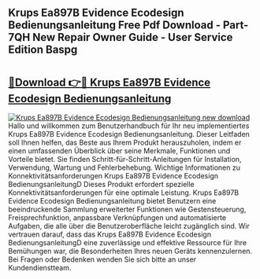 ## Krups Ea897B Evidence Ecodesign Bedienungsanleitung Free Pdf Download - Part-7QH New Repair Owner Guide - User Service Edition Baspg

# <h2><a href="http://df0tiz.blite.top/?on=Krups+Ea897B+Evidence+Ecodesign+Bedienungsanleitung">🔗Download 👉🔴 Krups Ea897B Evidence Ecodesign Bedienungsanleitung</a></h2>

[![Krups Ea897B Evidence Ecodesign Bedienungsanleitung new download](https://i.imgur.com/lujVjoI.png)](http://df0tiz.blite.top/?on=Krups+Ea897B+Evidence+Ecodesign+Bedienungsanleitung)
Hallo und willkommen zum Benutzerhandbuch für Ihr neu implementiertes Krups Ea897B Evidence Ecodesign Bedienungsanleitung. Dieser Leitfaden soll Ihnen helfen, das Beste aus Ihrem Produkt herauszuholen, indem er einen umfassenden Überblick über seine Merkmale, Funktionen und Vorteile bietet. Sie finden Schritt-für-Schritt-Anleitungen für Installation, Verwendung, Wartung und Fehlerbehebung. Wichtige Informationen zu Konnektivitätsanforderungen Krups Ea897B Evidence Ecodesign BedienungsanleitungD Dieses Produkt erfordert spezielle Konnektivitätsanforderungen für eine optimale Leistung. Krups Ea897B Evidence Ecodesign Bedienungsanleitung bietet Benutzern eine beeindruckende Sammlung erweiterter Funktionen wie Gestensteuerung, Freisprechfunktion, anpassbare Verknüpfungen und automatisierte Aufgaben, die alle über die Benutzeroberfläche leicht zugänglich sind. Wir vertrauen darauf, dass das Krups Ea897B Evidence Ecodesign BedienungsanleitungD eine zuverlässige und effektive Ressource für Ihre Bemühungen war, die Besonderheiten Ihres neuen Geräts kennenzulernen. Bei Fragen oder Bedenken wenden Sie sich bitte an unser Kundendienstteam.
